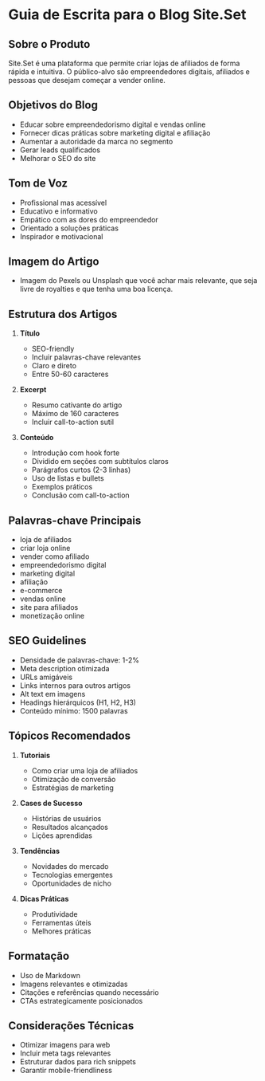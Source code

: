 # Guia de Escrita para o Blog Site.Set

## Sobre o Produto
Site.Set é uma plataforma que permite criar lojas de afiliados de forma rápida e intuitiva. O público-alvo são empreendedores digitais, afiliados e pessoas que desejam começar a vender online.

## Objetivos do Blog
- Educar sobre empreendedorismo digital e vendas online
- Fornecer dicas práticas sobre marketing digital e afiliação
- Aumentar a autoridade da marca no segmento
- Gerar leads qualificados
- Melhorar o SEO do site

## Tom de Voz
- Profissional mas acessível
- Educativo e informativo
- Empático com as dores do empreendedor
- Orientado a soluções práticas
- Inspirador e motivacional

## Imagem do Artigo
- Imagem do Pexels ou Unsplash que você achar mais relevante, que seja livre de royalties e que tenha uma boa licença. 

## Estrutura dos Artigos
1. **Título**
   - SEO-friendly
   - Incluir palavras-chave relevantes
   - Claro e direto
   - Entre 50-60 caracteres

2. **Excerpt**
   - Resumo cativante do artigo
   - Máximo de 160 caracteres
   - Incluir call-to-action sutil

3. **Conteúdo**
   - Introdução com hook forte
   - Dividido em seções com subtítulos claros
   - Parágrafos curtos (2-3 linhas)
   - Uso de listas e bullets
   - Exemplos práticos
   - Conclusão com call-to-action

## Palavras-chave Principais
- loja de afiliados
- criar loja online
- vender como afiliado
- empreendedorismo digital
- marketing digital
- afiliação
- e-commerce
- vendas online
- site para afiliados
- monetização online

## SEO Guidelines
- Densidade de palavras-chave: 1-2%
- Meta description otimizada
- URLs amigáveis
- Links internos para outros artigos
- Alt text em imagens
- Headings hierárquicos (H1, H2, H3)
- Conteúdo mínimo: 1500 palavras

## Tópicos Recomendados
1. **Tutoriais**
   - Como criar uma loja de afiliados
   - Otimização de conversão
   - Estratégias de marketing

2. **Cases de Sucesso**
   - Histórias de usuários
   - Resultados alcançados
   - Lições aprendidas

3. **Tendências**
   - Novidades do mercado
   - Tecnologias emergentes
   - Oportunidades de nicho

4. **Dicas Práticas**
   - Produtividade
   - Ferramentas úteis
   - Melhores práticas

## Formatação
- Uso de Markdown
- Imagens relevantes e otimizadas
- Citações e referências quando necessário
- CTAs estrategicamente posicionados

## Considerações Técnicas
- Otimizar imagens para web
- Incluir meta tags relevantes
- Estruturar dados para rich snippets
- Garantir mobile-friendliness